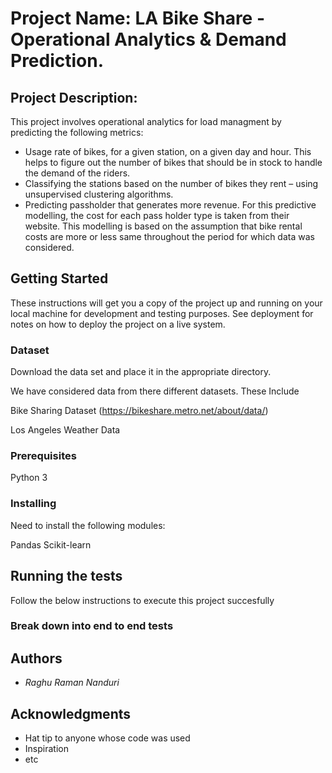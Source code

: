 # Project Name: LA Bike Share - Operational Analytics & Demand Prediction.

## Project Description: 

This project involves operational analytics for load managment by predicting the following metrics:

* Usage rate of bikes, for a given station, on a given day and hour. This helps to figure out the number of bikes that should be in stock to handle the demand of the riders.
* Classifying the stations based on the number of bikes they rent – using unsupervised clustering algorithms.
* Predicting passholder that generates more revenue. For this predictive modelling, the cost for each pass holder type is taken from their website. This modelling is based on the assumption that bike rental costs are more or less same throughout the period for which data was considered.


## Getting Started

These instructions will get you a copy of the project up and running on your local machine for development and testing purposes. See deployment for notes on how to deploy the project on a live system.


### Dataset

Download the data set and place it in the appropriate directory.

We have considered data from there different datasets. These Include

Bike Sharing Dataset (https://bikeshare.metro.net/about/data/)

Los Angeles Weather Data

### Prerequisites

Python 3


### Installing

Need to install the following modules:

Pandas
Scikit-learn


## Running the tests

Follow the below instructions to execute this project succesfully


### Break down into end to end tests


## Authors

- *Raghu Raman Nanduri* 


## Acknowledgments

* Hat tip to anyone whose code was used
* Inspiration
* etc

